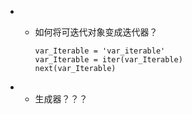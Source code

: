 - * 如何将可迭代对象变成迭代器？
    
    ```
    var_Iterable = 'var_iterable'
    var_Iterable = iter(var_Iterable)
    next(var_Iterable)
    ```
    
- * 生成器？？？

